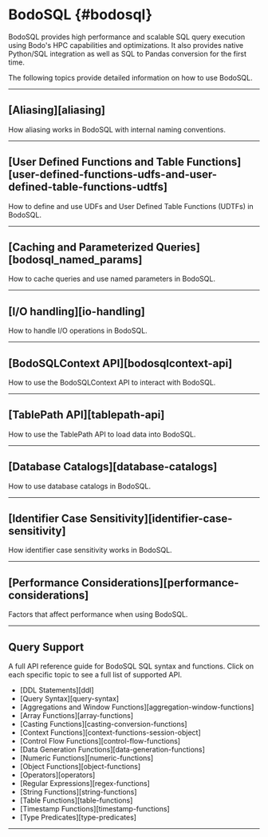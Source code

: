 # BodoSQL {#bodosql}

BodoSQL provides high performance and scalable SQL query execution
using Bodo's HPC capabilities and optimizations. It also provides
native Python/SQL integration as well as SQL to Pandas conversion for
the first time.

The following topics provide detailed information on how to use BodoSQL.

______________________________________________________________________

## [Aliasing][aliasing]

How aliasing works in BodoSQL with internal naming conventions.

______________________________________________________________________

## [User Defined Functions and Table Functions][user-defined-functions-udfs-and-user-defined-table-functions-udtfs]

How to define and use UDFs and User Defined Table Functions (UDTFs) in BodoSQL.

______________________________________________________________________

## [Caching and Parameterized Queries][bodosql_named_params]

How to cache queries and use named parameters in BodoSQL.

______________________________________________________________________

## [I/O handling][io-handling]

How to handle I/O operations in BodoSQL.

______________________________________________________________________

## [BodoSQLContext API][bodosqlcontext-api]

How to use the BodoSQLContext API to interact with BodoSQL.

______________________________________________________________________

## [TablePath API][tablepath-api]

How to use the TablePath API to load data into BodoSQL.

______________________________________________________________________

## [Database Catalogs][database-catalogs]

How to use database catalogs in BodoSQL.

______________________________________________________________________

## [Identifier Case Sensitivity][identifier-case-sensitivity]

How identifier case sensitivity works in BodoSQL.

______________________________________________________________________

## [Performance Considerations][performance-considerations]

Factors that affect performance when using BodoSQL.

______________________________________________________________________

## Query Support

A full API reference guide for BodoSQL SQL syntax and functions. Click on each specific topic to see a full list of supported API.

- [DDL Statements][ddl]
- [Query Syntax][query-syntax]
- [Aggregations and Window Functions][aggregation-window-functions]
- [Array Functions][array-functions]
- [Casting Functions][casting-conversion-functions]
- [Context Functions][context-functions-session-object]
- [Control Flow Functions][control-flow-functions]
- [Data Generation Functions][data-generation-functions]
- [Numeric Functions][numeric-functions]
- [Object Functions][object-functions]
- [Operators][operators]
- [Regular Expressions][regex-functions]
- [String Functions][string-functions]
- [Table Functions][table-functions]
- [Timestamp Functions][timestamp-functions]
- [Type Predicates][type-predicates]

______________________________________________________________________
